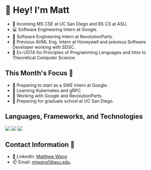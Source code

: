 # 👋 Hey! I'm Matt

- 📓 Incoming MS CSE at UC San Diego and BS CS at ASU.
- 💻 Software Engineering Intern at Google.
- 🚗 Software Engineering Intern at RevolutionParts.
- 🤖 Previous AI/ML Eng. Intern at Honeywell and previous Software Developer working with SDSC.
- 📝 Ex-UGTA for Principles of Programming Languages and Intro to Theoretical Computer Science.
  
## This Month's Focus 📌

- 🔭 Preparing to start as a SWE Intern at Google.
- 📘 Learning Kubernetes and gRPC. 
- 💼 Working with Google and RevolutionParts.
- 🏫 Preparing for graduate school at UC San Diego.

## Languages, Frameworks, and Technologies

<img src="https://skillicons.dev/icons?i=python,go,cpp,js,ts,java,php,c,bash"/>

<img src="https://skillicons.dev/icons?i=react,nodejs,next,flask,pytorch,tensorflow,postgres,mysql,mongodb"/>

<img src="https://skillicons.dev/icons?i=azure,gcp,aws,linux,docker,terraform,github,k8s,graphql"/>

## Contact Information 📲

- 🔗 LinkedIn: [Matthew Wang](https://www.linkedin.com/in/matthew-wang-cs/)
- 📫 Email: [miwang1@asu.edu](mailto:miwang1@asu.edu).
